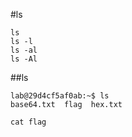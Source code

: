 #ls
```
ls
ls -l
ls -al
ls -Al
```
##ls
```
lab@29d4cf5af0ab:~$ ls
base64.txt  flag  hex.txt

cat flag
```
